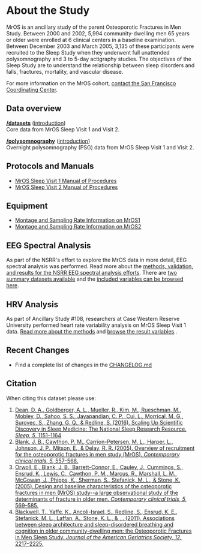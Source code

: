 # About the Study

MrOS is an ancillary study of the parent Osteoporotic Fractures in Men Study. Between 2000 and 2002, 5,994 community-dwelling men 65 years or older were enrolled at 6 clinical centers in a baseline examination. Between December 2003 and March 2005, 3,135 of these participants were recruited to the Sleep Study when they underwent full unattended polysomnography and 3 to 5-day actigraphy studies. The objectives of the Sleep Study are to understand the relationship between sleep disorders and falls, fractures, mortality, and vascular disease.

For more information on the MrOS cohort, [contact the San Francisco Coordinating Center](http://coordinatingcenter.ucsf.edu/research/studies.php).

## Data overview

**[/datasets](:files_path:/datasets)** ([introduction](:pages_path:/dataset-introduction.md)) <br/> Core data from MrOS Sleep Visit 1 and Visit 2.

**[/polysomnography](:files_path:/polysomnography)** ([introduction](:pages_path:/polysomnography-introduction.md))<br/> Overnight polysomnography (PSG) data from MrOS Sleep Visit 1 and Visit 2.

## Protocols and Manuals

- [MrOS Sleep Visit 1 Manual of Procedures](:files_path:/documentation?f=MrOS_Visit1_PSG_Manual_of_Procedures.pdf)
- [MrOS Sleep Visit 2 Manual of Procedures](:files_path:/documentation?f=MrOS_Visit2_PSG_Manual_of_Procedures.pdf)

## Equipment
- [Montage and Sampling Rate Information on MrOS1](:pages_path:/equipment-mros1.md)
- [Montage and Sampling Rate Information on MrOS2](:pages_path:/equipment-mros2.md)

## EEG Spectral Analysis

As part of the NSRR's effort to explore the MrOS data in more detail, EEG spectral analysis was performed. Read more about the [methods, validation, and results for the NSRR EEG spectral analysis efforts](:pages_path:/eeg-spectral-analysis.md). There are [two summary datasets available](:files_path:/datasets/eeg-spectral-analysis) and the [included variables can be browsed here](https://www.sleepdata.org/datasets/mros/variables?folder=Spectral+Analysis).

## HRV Analysis

As part of Ancillary Study #108, researchers at Case Western Reserve University performed heart rate variability analysis on MrOS Sleep Visit 1 data. [Read more about the methods](:files_path:/documentation?f=MrOS_Visit1_HVS_Dataset_Information.pdf) and [browse the result variables](https://www.sleepdata.org/datasets/mros/variables?folder=HRV+Analysis)..

## Recent Changes

- Find a complete list of changes in the [CHANGELOG.md](:pages_path:/CHANGELOG.md)

## Citation

When citing this dataset please use:

1. [Dean, D. A., Goldberger, A. L., Mueller, R., Kim, M., Rueschman, M., Mobley, D., Sahoo, S. S., Jayapandian, C. P., Cui, L., Morrical, M. G., Surovec, S., Zhang, G. Q., & Redline, S. (2016). Scaling Up Scientific Discovery in Sleep Medicine: The National Sleep Research Resource. *Sleep, 5*, 1151–1164](http://www.ncbi.nlm.nih.gov/pubmed/27070134)
2. [Blank, J. B., Cawthon, P. M., Carrion-Petersen, M. L., Harper, L., Johnson, J. P., Mitson, E., & Delay, R. R. (2005). Overview of recruitment for the osteoporotic fractures in men study (MrOS). *Contemporary clinical trials, 5,* 557–568.](http://www.ncbi.nlm.nih.gov/pubmed/16085466)
3. [Orwoll, E., Blank, J. B., Barrett-Connor, E., Cauley, J., Cummings, S., Ensrud, K., Lewis, C., Cawthon, P. M., Marcus, R., Marshall, L. M., McGowan, J., Phipps, K., Sherman, S., Stefanick, M. L., & Stone, K. (2005). Design and baseline characteristics of the osteoporotic fractures in men (MrOS) study--a large observational study of the determinants of fracture in older men. *Contemporary clinical trials, 5,* 569–585.](http://www.ncbi.nlm.nih.gov/pubmed/16084776)
4. [Blackwell, T., Yaffe, K., Ancoli-Israel, S., Redline, S., Ensrud, K. E., Stefanick, M. L., Laffan, A., Stone, K. L., & , . (2011). Associations between sleep architecture and sleep-disordered breathing and cognition in older community-dwelling men: the Osteoporotic Fractures in Men Sleep Study. *Journal of the American Geriatrics Society, 12,* 2217–2225.](http://www.ncbi.nlm.nih.gov/pubmed/22188071)
